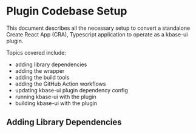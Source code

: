 # Plugin Codebase Setup

This document describes all the necessary setup to convert a standalone Create React App (CRA), Typescript application to operate as a kbase-ui plugin.

Topics covered include:

- adding library dependencies
- adding the wrapper
- adding the build tools
- adding the GitHub Action workflows
- updating kbase-ui plugin dependency config
- running kbase-ui with the plugin
- building kbase-ui with the plugin

## Adding Library Dependencies



